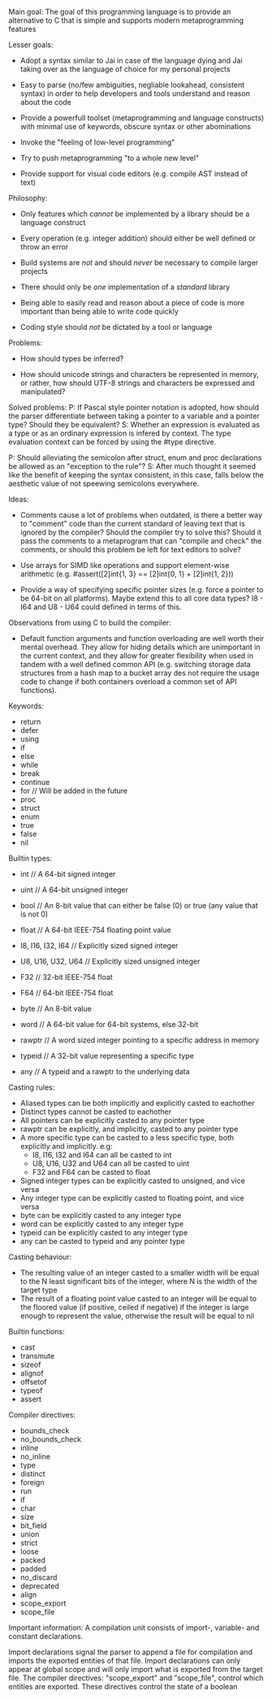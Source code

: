 Main goal: The goal of this programming language is to provide an alternative to C that is simple and supports 
           modern metaprogramming features

Lesser goals:
  - Adopt a syntax similar to Jai in case of the language dying and Jai taking over as the language of choice
    for my personal projects

  - Easy to parse (no/few ambiguities, negliable lookahead, consistent syntax) in order to help developers and
    tools understand and reason about the code

  - Provide a powerfull toolset (metaprogramming and language constructs) with minimal use of keywords, obscure 
    syntax or other abominations

  - Invoke the "feeling of low-level programming"

  - Try to push metaprogramming "to a whole new level"

  - Provide support for visual code editors (e.g. compile AST instead of text)

Philosophy:
  - Only features which _cannot_ be implemented by a library should be a language construct

  - Every operation (e.g. integer addition) should either be well defined or throw an error

  - Build systems are _not_ and should _never_ be necessary to compile larger projects

  - There should only be _one_ implementation of a _standard_ library

  - Being able to easily read and reason about a piece of code is more important than being able to write code 
    quickly

  - Coding style should _not_ be dictated by a tool or language

Problems:
  - How should types be inferred?

  - How should unicode strings and characters be represented in memory, or rather,
    how should UTF-8 strings and characters be expressed and manipulated?

Solved problems:
  P: If Pascal style pointer notation is adopted, how should the parser differentiate between taking a pointer to
     a variable and a pointer type? Should they be equivalent?
  S: Whether an expression is evaluated as a type or as an ordinary expression is infered by context.
     The type evaluation context can be forced by using the #type directive.

  P: Should alleviating the semicolon after struct, enum and proc declarations be allowed as an 
     "exception to the rule"?
  S: After much thought it seemed like the benefit of keeping the syntax consistent, in this case, falls below the
     aesthetic value of not speewing semicolons everywhere.

Ideas:
  - Comments cause a lot of problems when outdated, is there a better way to "comment" code than the current 
    standard of leaving text that is ignored by the compiler? Should the compiler try to solve this? Should it 
    pass the comments to a metaprogram that can "compile and check" the comments, or should this problem be left 
    for text editors to solve?

  - Use arrays for SIMD like operations and support element-wise arithmetic
    (e.g. #assert([2]int{1, 3} == [2]int{0, 1} + [2]int{1, 2}))

  - Provide a way of specifying specific pointer sizes (e.g. force a pointer to be 64-bit on all platforms). Maybe 
    extend this to all core data types? I8 - I64 and U8 - U64 could defined in terms of this.

Observations from using C to build the compiler:
  - Default function arguments and function overloading are well worth their mental overhead. They allow for 
    hiding details which are unimportant in the current context, and they allow for greater flexibility when used 
    in tandem with a well defined common API (e.g. switching storage data structures from a hash map to a bucket 
    array des not require the usage code to change if both containers overload a common set of API functions).

Keywords:
  - return
  - defer
  - using
  - if
  - else
  - while
  - break
  - continue
  - for // Will be added in the future
  - proc
  - struct
  - enum
  - true
  - false
  - nil

Builtin types:
  - int        // A 64-bit signed integer
  - uint       // A 64-bit unsigned integer
  - bool       // An 8-bit value that can either be false (0) or true (any value that is not 0)
  - float      // A 64-bit IEEE-754 floating point value

  - I8, I16, I32, I64 // Explicitly sized signed integer
  - U8, U16, U32, U64 // Explicitly sized unsigned integer
  - F32               // 32-bit IEEE-754 float
  - F64               // 64-bit IEEE-754 float

  - byte   // An 8-bit value
  - word   // A 64-bit value for 64-bit systems, else 32-bit
  - rawptr // A word sized integer pointing to a specific address in memory
  - typeid // A 32-bit value representing a specific type
  - any    // A typeid and a rawptr to the underlying data

Casting rules:
  - Aliased types can be both implicitly and explicitly casted to eachother
  - Distinct types cannot be casted to eachother
  - All pointers can be explicitly casted to any pointer type
  - rawptr can be explicitly, and implicitly, casted to any pointer type
  - A more specific type can be casted to a less specific type, both explicitly and implicitly. e.g:
    * I8, I16, I32 and I64 can all be casted to int
    * U8, U16, U32 and U64 can all be casted to uint
    * F32 and F64 can be casted to float
  - Signed integer types can be explicitly casted to unsigned, and vice versa
  - Any integer type can be explicitly casted to floating point, and vice versa
  - byte can be explicitly casted to any integer type
  - word can be explicitly casted to any integer type
  - typeid can be explicitly casted to any integer type
  - any can be casted to typeid and any pointer type

Casting behaviour:
  - The resulting value of an integer casted to a smaller width will be equal to the N least significant bits of 
    the integer, where N is the width of the target type
  - The result of a floating point value casted to an integer will be equal to the floored value (if positive, 
    ceiled if negative) if the integer is large enough to represent the value, otherwise the result will be equal 
    to nil

Builtin functions:
  - cast
  - transmute
  - sizeof
  - alignof
  - offsetof
  - typeof
  - assert

Compiler directives:
  - bounds_check
  - no_bounds_check
  - inline
  - no_inline
  - type
  - distinct
  - foreign
  - run
  - if
  - char
  - size
  - bit_field
  - union
  - strict
  - loose
  - packed
  - padded
  - no_discard
  - deprecated
  - align
  - scope_export
  - scope_file


Important information:
A compilation unit consists of import-, variable- and constant declarations. 

Import declarations signal the parser to append a file for compilation and imports the exported entities of that file. Import declarations can only appear at global scope and will only import what is exported from the target file. The compiler directives: "scope_export" and "scope_file", control which entities are exported. These directives control the state of a boolean